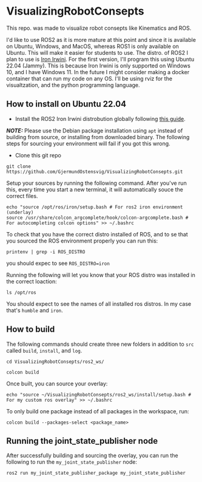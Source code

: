 # VisualizingRobotConsepts
This repo. was made to visualize robot consepts like Kinematics and ROS.

I'd like to use ROS2 as it is more mature at this point and since it is available on Ubuntu, Windows, and MacOS, whereas ROS1 is only available on Ubuntu.
This will make it easier for students to use.
The distro. of ROS2 I plan to use is [Iron Irwini](https://docs.ros.org/en/iron/index.html).
For the first version, I'll program this using Ubuntu 22.04 (Jammy). This is because Iron Irwini is only supported on Windows 10, and I have Windows 11. In the future I might consider making a docker container that can run my code on any OS.
I'll be using rviz for the visualtzation, and the python programming language.

## How to install on Ubuntu 22.04 
- Install the ROS2 Iron Irwini distrobution globally following [this guide](https://docs.ros.org/en/iron/Installation.html). 

**_NOTE:_**  Please use the Debian package installation using `apt` instead of building from source, or installing from downloaded binary. The following steps for sourcing your environment will fail if you got this wrong. 

- Clone this git repo

```
git clone https://github.com/GjermundOstensvig/VisualizingRobotConsepts.git
``````

Setup your sources by running the following command. After you've run this, every time you start a new terminal, it will automatically souce the correct files. 
```
echo "source /opt/ros/iron/setup.bash # For ros2 iron environment (underlay) 
source /usr/share/colcon_argcomplete/hook/colcon-argcomplete.bash # For autocompleting colcon options" >> ~/.bashrc
```

To check that you have the correct distro installed of ROS, and to se that you sourced the ROS environment properly you can run this:
```
printenv | grep -i ROS_DISTRO
```
you should expec to see `ROS_DISTRO=iron`

Running the following will let you know that your ROS distro was installed in the correct loaction:
```
ls /opt/ros
```
You should expect to see the names of all installed ros distros. In my case that's `humble` and `iron`.

## How to build 

The following commands should create three new folders in addition to `src` called `build`, `install`, and  `log`.
```
cd VisualizingRobotConsepts/ros2_ws/
```

```
colcon build
```
Once built, you can source your overlay:
```
echo "source ~/VisualizingRobotConsepts/ros2_ws/install/setup.bash # For my custom ros overlay" >> ~/.bashrc
```

To only build one package instead of all packages in the workspace, run:
```
colcon build --packages-select <package_name>
```

## Running the joint_state_publisher node

After successfully building and sourcing the overlay, you can run the following to run the `my_joint_state_publisher` node:
```
ros2 run my_joint_state_publisher_package my_joint_state_publisher
```